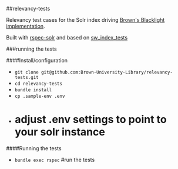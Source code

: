 ##relevancy-tests

Relevancy test cases for the Solr index driving [Brown's Blacklight implementation](https://search.library.brown.edu/).

Built with [rspec-solr](https://github.com/sul-dlss/rspec-solr) and based on [sw_index_tests](https://github.com/sul-dlss/sw_index_tests/)

###running the tests

####Install/configuration
 - `git clone git@github.com:Brown-University-Library/relevancy-tests.git`
 - `cd relevancy-tests`
 - `bundle install`
 - `cp .sample-env .env`
 - # adjust .env settings to point to your solr instance

####Running the tests
 - `bundle exec rspec` #run the tests
